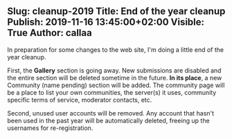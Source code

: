 Slug: cleanup-2019
Title: End of the year cleanup
Publish: 2019-11-16 13:45:00+02:00
Visible: True
Author: callaa
---

In preparation for some changes to the web site, I'm doing a little end of the year cleanup.

First, the **Gallery** section is going away. New submissions are disabled and the entire section
will be deleted sometime in the future. **In its place**, a new Community (name pending) section will be added.
The community page will be a place to list your own communities, the server(s) it uses, community specific terms
of service, moderator contacts, etc.

Second, unused user accounts will be removed. Any account that hasn't been used in the past year will be automatically deleted, freeing up the usernames for re-registration.

